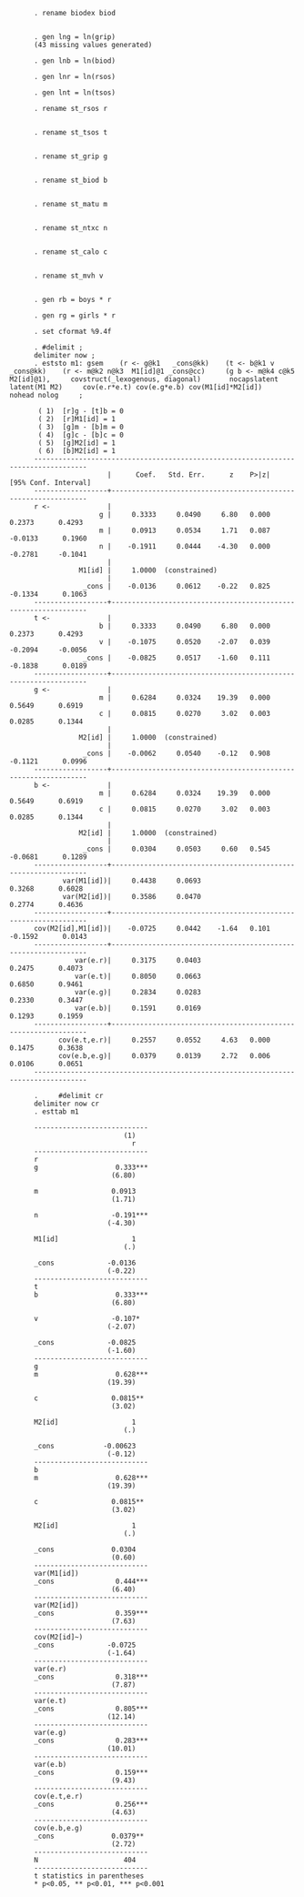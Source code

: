           . rename biodex biod


          . gen lng = ln(grip)
          (43 missing values generated)

          . gen lnb = ln(biod)

          . gen lnr = ln(rsos)

          . gen lnt = ln(tsos)

          . rename st_rsos r


          . rename st_tsos t


          . rename st_grip g


          . rename st_biod b


          . rename st_matu m


          . rename st_ntxc n


          . rename st_calo c


          . rename st_mvh v


          . gen rb = boys * r

          . gen rg = girls * r

          . set cformat %9.4f

          . #delimit ;
          delimiter now ;
          . eststo m1: gsem    (r <- g@k1   _cons@kk)    (t <- b@k1 v _cons@kk)    (r <- m@k2 n@k3  M1[id]@1 _cons@cc)     (g b <- m@k4 c@k5 M2[id]@1),     covstruct(_lexogenous, diagonal)       nocapslatent latent(M1 M2)     cov(e.r*e.t) cov(e.g*e.b) cov(M1[id]*M2[id])    nohead nolog     ;

           ( 1)  [r]g - [t]b = 0
           ( 2)  [r]M1[id] = 1
           ( 3)  [g]m - [b]m = 0
           ( 4)  [g]c - [b]c = 0
           ( 5)  [g]M2[id] = 1
           ( 6)  [b]M2[id] = 1
          -----------------------------------------------------------------------------------
                            |      Coef.   Std. Err.      z    P>|z|     [95% Conf. Interval]
          ------------------+----------------------------------------------------------------
          r <-              |
                          g |     0.3333     0.0490     6.80   0.000       0.2373      0.4293
                          m |     0.0913     0.0534     1.71   0.087      -0.0133      0.1960
                          n |    -0.1911     0.0444    -4.30   0.000      -0.2781     -0.1041
                            |
                     M1[id] |     1.0000  (constrained)
                            |
                      _cons |    -0.0136     0.0612    -0.22   0.825      -0.1334      0.1063
          ------------------+----------------------------------------------------------------
          t <-              |
                          b |     0.3333     0.0490     6.80   0.000       0.2373      0.4293
                          v |    -0.1075     0.0520    -2.07   0.039      -0.2094     -0.0056
                      _cons |    -0.0825     0.0517    -1.60   0.111      -0.1838      0.0189
          ------------------+----------------------------------------------------------------
          g <-              |
                          m |     0.6284     0.0324    19.39   0.000       0.5649      0.6919
                          c |     0.0815     0.0270     3.02   0.003       0.0285      0.1344
                            |
                     M2[id] |     1.0000  (constrained)
                            |
                      _cons |    -0.0062     0.0540    -0.12   0.908      -0.1121      0.0996
          ------------------+----------------------------------------------------------------
          b <-              |
                          m |     0.6284     0.0324    19.39   0.000       0.5649      0.6919
                          c |     0.0815     0.0270     3.02   0.003       0.0285      0.1344
                            |
                     M2[id] |     1.0000  (constrained)
                            |
                      _cons |     0.0304     0.0503     0.60   0.545      -0.0681      0.1289
          ------------------+----------------------------------------------------------------
                 var(M1[id])|     0.4438     0.0693                        0.3268      0.6028
                 var(M2[id])|     0.3586     0.0470                        0.2774      0.4636
          ------------------+----------------------------------------------------------------
          cov(M2[id],M1[id])|    -0.0725     0.0442    -1.64   0.101      -0.1592      0.0143
          ------------------+----------------------------------------------------------------
                    var(e.r)|     0.3175     0.0403                        0.2475      0.4073
                    var(e.t)|     0.8050     0.0663                        0.6850      0.9461
                    var(e.g)|     0.2834     0.0283                        0.2330      0.3447
                    var(e.b)|     0.1591     0.0169                        0.1293      0.1959
          ------------------+----------------------------------------------------------------
                cov(e.t,e.r)|     0.2557     0.0552     4.63   0.000       0.1475      0.3638
                cov(e.b,e.g)|     0.0379     0.0139     2.72   0.006       0.0106      0.0651
          -----------------------------------------------------------------------------------

          .     #delimit cr
          delimiter now cr
          . esttab m1 

          ----------------------------
                                (1)   
                                  r   
          ----------------------------
          r                           
          g                   0.333***
                             (6.80)   

          m                  0.0913   
                             (1.71)   

          n                  -0.191***
                            (-4.30)   

          M1[id]                  1   
                                (.)   

          _cons             -0.0136   
                            (-0.22)   
          ----------------------------
          t                           
          b                   0.333***
                             (6.80)   

          v                  -0.107*  
                            (-2.07)   

          _cons             -0.0825   
                            (-1.60)   
          ----------------------------
          g                           
          m                   0.628***
                            (19.39)   

          c                  0.0815** 
                             (3.02)   

          M2[id]                  1   
                                (.)   

          _cons            -0.00623   
                            (-0.12)   
          ----------------------------
          b                           
          m                   0.628***
                            (19.39)   

          c                  0.0815** 
                             (3.02)   

          M2[id]                  1   
                                (.)   

          _cons              0.0304   
                             (0.60)   
          ----------------------------
          var(M1[id])                 
          _cons               0.444***
                             (6.40)   
          ----------------------------
          var(M2[id])                 
          _cons               0.359***
                             (7.63)   
          ----------------------------
          cov(M2[id]~)                
          _cons             -0.0725   
                            (-1.64)   
          ----------------------------
          var(e.r)                    
          _cons               0.318***
                             (7.87)   
          ----------------------------
          var(e.t)                    
          _cons               0.805***
                            (12.14)   
          ----------------------------
          var(e.g)                    
          _cons               0.283***
                            (10.01)   
          ----------------------------
          var(e.b)                    
          _cons               0.159***
                             (9.43)   
          ----------------------------
          cov(e.t,e.r)                
          _cons               0.256***
                             (4.63)   
          ----------------------------
          cov(e.b,e.g)                
          _cons              0.0379** 
                             (2.72)   
          ----------------------------
          N                     404   
          ----------------------------
          t statistics in parentheses
          * p<0.05, ** p<0.01, *** p<0.001

